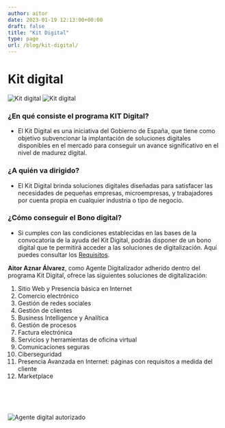 ```yaml
---
author: aitor
date: 2023-01-19 12:13:00+00:00
draft: false
title: "Kit Digital"
type: page
url: /blog/kit-digital/
---
```


# Kit digital

![Kit digital](/images/kit_digital_banner_1.png)
![Kit digital](/images/kit_digital_banner_2.png)


### ¿En qué consiste el programa KIT Digital?
- El Kit Digital es una iniciativa del Gobierno de España, que tiene como objetivo subvencionar la implantación de soluciones digitales disponibles en el mercado para conseguir un avance significativo en el nivel de madurez digital.

### ¿A quién va dirigido?
- El Kit Digital brinda soluciones digitales diseñadas para satisfacer las necesidades de pequeñas empresas, microempresas, y trabajadores por cuenta propia en cualquier industria o tipo de negocio.

### ¿Cómo conseguir el Bono digital?
- Si cumples con las condiciones establecidas en las bases de la convocatoria de la ayuda del Kit Digital, podrás disponer de un bono digital que te permitirá acceder a las soluciones de digitalización. Aquí puedes consultar los [Requisitos](https://www.acelerapyme.es/sites/acelerapyme/files/2021-12/BOE-A-2021-21873.pdf).

<strong>Aitor Aznar Álvarez</strong>, como Agente Digitalizador adherido dentro del programa Kit Digital, ofrece las siguientes soluciones de digitalización:

1. Sitio Web y Presencia básica en Internet
1. Comercio electrónico
1. Gestión de redes sociales
1. Gestión de clientes
1. Business Intelligence y Analítica
1. Gestión de procesos
1. Factura electrónica
1. Servicios y herramientas de oficina virtual
1. Comunicaciones seguras
1. Ciberseguridad
1. Presencia Avanzada en Internet: páginas con requisitos a medida del cliente
1. Marketplace


<br/>
<br/>
<br/>

![Agente digital autorizado](/images/Logo_Kit_Digital_Agente_Digitalizador_Autorizado.png)

<br/>
<br/>
<br/>